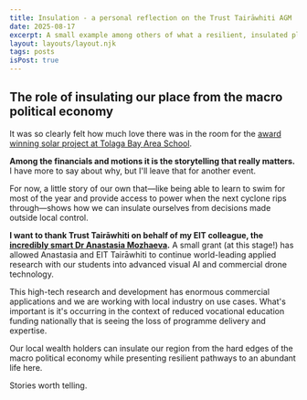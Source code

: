 ```yaml
---
title: Insulation - a personal reflection on the Trust Tairāwhiti AGM
date: 2025-08-17
excerpt: A small example among others of what a resilient, insulated place can look like.
layout: layouts/layout.njk
tags: posts
isPost: true
---
```


## The role of insulating our place from the macro political economy

It was so clearly felt how much love there was in the room for the [award winning solar project at Tolaga Bay Area School](https://www.energyawards.co.nz/finalist/trust-tair%C4%81whiti-seven-rivers-%E2%80%93-building-energy-resilience-across-tair%C4%81whiti-schools). 

**Among the financials and motions it is the storytelling that really matters.** I have more to say about why, but I'll leave that for another event. 

For now, a little story of our own that&mdash;like being able to learn to swim for most of the year and provide access to power when the next cyclone rips through&mdash;shows how we can insulate ourselves from decisions made outside local control.

**I want to thank Trust Tairāwhiti on behalf of my EIT colleague, the [incredibly smart Dr Anastasia Mozhaeva](https://anastasiamozz.github.io/portfolio/index.html).** A small grant (at this stage!) has allowed Anastasia and EIT Tairāwhiti to continue world-leading applied research with our students into advanced visual AI and commercial drone technology.

This high-tech research and development has enormous commercial applications and we are working with local industry on use cases. What's important is it's occurring in the context of reduced vocational education funding nationally that is seeing the loss of programme delivery and expertise. 

Our local wealth holders can insulate our region from the hard edges of the macro political economy while presenting resilient pathways to an abundant life here.

Stories worth telling.







